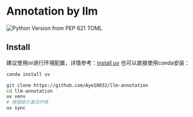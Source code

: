 # Annotation by llm
![Python Version from PEP 621 TOML](https://img.shields.io/python/required-version-toml?tomlFilePath=https%3A%2F%2Fraw.githubusercontent.com%2FAye10032%2FFTPDownloader%2Frefs%2Fheads%2Fmaster%2Fpyproject.toml)


## Install
建议使用`UV`进行环境配置，详情参考：[install uv](https://docs.astral.sh/uv/getting-started/installation/)
也可以直接使用conda安装：
```bash
conda install uv
```

```bash
git clone https://github.com/Aye10032/llm-annotation
cd llm-annotation
uv venv
# 根据提示激活环境
uv sync
```
